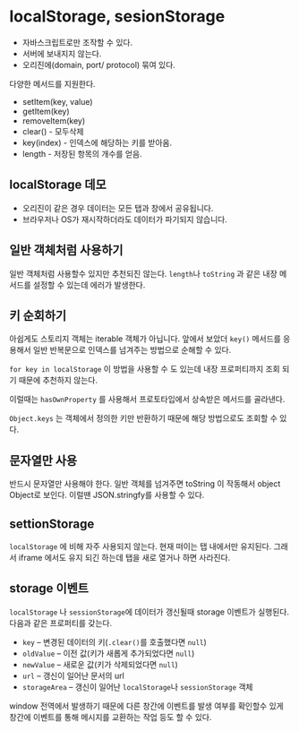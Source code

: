 # localStorage, sesionStorage

- 자바스크립트로만 조작할 수 있다.
- 서버에 보내지지 않는다.
- 오리진에(domain, port/ protocol) 묶여 있다.

다양한 메서드를 지원한다.

- setItem(key, value)
- getItem(key)
- removeItem(key)
- clear() - 모두삭제
- key(index) - 인덱스에 해당하는 키를 받아옴.
- length - 저장된 항목의 개수를 얻음.

## localStorage 데모

- 오리진이 같은 경우 데이터는 모든 탭과 창에서 공유됩니다.
- 브라우저나 OS가 재시작하더라도 데이터가 파기되지 않습니다.

## 일반 객체처럼 사용하기

일반 객체처럼 사용할수 있지만 추천되진 않는다. `length`나 `toString` 과 같은 내장 메서드를 설정할 수 있는데 에러가 발생한다.

## 키 순회하기

아쉽게도 스토리지 객체는 iterable 객체가 아닙니다. 앞에서 보았더 `key()` 메서드를 응용해서 일반 반복문으로 인덱스를 넘겨주는 방법으로 순해할 수 있다.

`for key in localStorage` 이 방법을 사용할 수 도 있는데 내장 프로퍼티까지 조회 되기 때문에 추천하지 않는다.

이럴때는 `hasOwnProperty` 를 사용해서 프로토타입에서 상속받은 메서드를 골라낸다.

`Object.keys` 는 객체에서 정의한 키만 반환하기 때문에 해당 방법으로도 조회할 수 있다.

## 문자열만 사용

반드시 문자열만 사용해야 한다. 일반 객체를 넘겨주면 toString 이 작동해서 object Object로 보인다. 이럴땐 JSON.stringfy를 사용할 수 있다.

## settionStorage

`localStorage` 에 비해 자주 사용되지 않는다. 현재 떠이는 탭 내에서만 유지된다. 그래서 iframe 에서도 유지 되긴 하는데 탭을 새로 열거나 하면 사라진다.

## storage 이벤트

`localStorage` 나 `sessionStorage`에 데이터가 갱신될때 storage 이벤트가 실행된다. 다음과 같은 프로퍼티를 갖는다.

- `key` – 변경된 데이터의 키(`.clear()`를 호출했다면 `null`)
- `oldValue` – 이전 값(키가 새롭게 추가되었다면 `null`)
- `newValue` – 새로운 값(키가 삭제되었다면 `null`)
- `url` – 갱신이 일어난 문서의 url
- `storageArea` – 갱신이 일어난 `localStorage`나 `sessionStorage` 객체

window 전역에서 발생하기 때문에 다른 창간에 이벤트를 발생 여부를 확인할수 있게 창간에 이벤트를 통해 메시지를 교환하는 작업 등도 할 수 있다.
